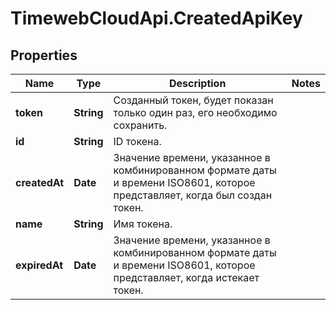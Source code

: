 # TimewebCloudApi.CreatedApiKey

## Properties

Name | Type | Description | Notes
------------ | ------------- | ------------- | -------------
**token** | **String** | Созданный токен, будет показан только один раз, его необходимо сохранить. | 
**id** | **String** | ID токена. | 
**createdAt** | **Date** | Значение времени, указанное в комбинированном формате даты и времени ISO8601, которое представляет, когда был создан токен. | 
**name** | **String** | Имя токена. | 
**expiredAt** | **Date** | Значение времени, указанное в комбинированном формате даты и времени ISO8601, которое представляет, когда истекает токен. | 


